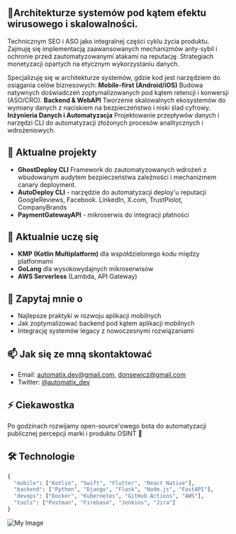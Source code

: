 ## 🚀Architekturze systemów pod kątem efektu wirusowego i skalowalności.
Technicznym SEO i ASO jako integralnej części cyklu życia produktu.
Zajmuję się implementacją zaawansowanych mechanizmów anty-sybil i ochronie przed zautomatyzowanymi atakami na reputację.
Strategiach monetyzacji opartych na etycznym wykorzystaniu danych.

Specjalizuję się w architekturze systemów, gdzie kod jest narzędziem do osiągania celów biznesowych:
**Mobile-first (Android/iOS)** Budowa natywnych doświadczeń zoptymalizowanych pod kątem retencji i konwersji (ASO/CRO).
**Backend & WebAPI** Tworzenie skalowalnych ekosystemów do wymiany danych z naciskiem na bezpieczeństwo i niski ślad cyfrowy.
**Inżynieria Danych i Automatyzacja** Projektowanie przepływów danych i narzędzi CLI do automatyzacji złożonych procesów analitycznych i wdrożeniowych.

## 🔭 Aktualne projekty
- **GhostDeploy CLI** Framework do zautomatyzowanych wdrożeń z wbudowanym audytem bezpieczeństwa zależności i mechanizmem canary deployment.
- **AutoDeploy CLI** - narzędzie do automatyzacji deploy'u reputacji GoogleReviews, Facebook. LinkedIn, X.com, TrustPiolot, CompanyBrands 
- **PaymentGatewayAPI** - mikroserwis do integracji płatności

## 🌱 Aktualnie uczę się

- **KMP (Kotlin Multiplatform)** dla współdzielonego kodu między platformami
- **GoLang** dla wysokowydajnych mikroserwisów
- **AWS Serverless** (Lambda, API Gateway)

## 💬 Zapytaj mnie o

- Najlepsze praktyki w rozwoju aplikacji mobilnych
- Jak zoptymalizować backend pod kątem aplikacji mobilnych
- Integrację systemów legacy z nowoczesnymi rozwiązaniami

## 📫 Jak się ze mną skontaktować

- Email: automatix.dev@gmail.com, donsewicz@gmail.com
- Twitter: [@automatix_dev](https://twitter.com/automatix_dev)

## ⚡ Ciekawostka

Po godzinach rozwijamy open-source'owego bota do automatyzacji publicznej percepcji marki i produktu OSINT 🚀

## 🛠 Technologie

```python
{
  "mobile": ["Kotlin", "Swift", "Flutter", "React Native"],
  "backend": ["Python", "Django", "Flask", "Node.js", "FastAPI"],
  "devops": ["Docker", "Kubernetes", "GitHub Actions", "AWS"],
  "tools": ["Postman", "Firebase", "Jenkins", "Jira"]
}
```
![My Image](https://www.wezcloud.com/assets/readme.md.png)

